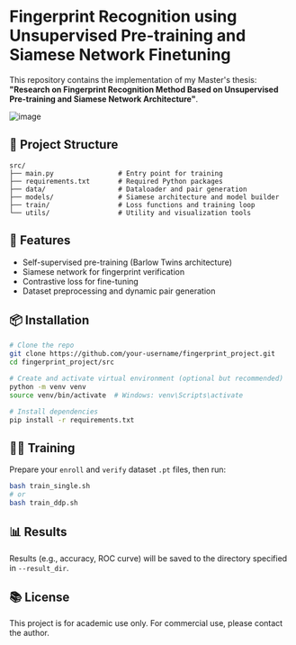 # Fingerprint Recognition using Unsupervised Pre-training and Siamese Network Finetuning

This repository contains the implementation of my Master's thesis:
**"Research on Fingerprint Recognition Method Based on Unsupervised Pre-training and Siamese Network Architecture"**.

![image](https://github.com/user-attachments/assets/5ab58b22-2585-40ee-9942-ba46ac673eb1)


## 📁 Project Structure

```
src/
├── main.py                # Entry point for training
├── requirements.txt       # Required Python packages
├── data/                  # Dataloader and pair generation
├── models/                # Siamese architecture and model builder
├── train/                 # Loss functions and training loop
└── utils/                 # Utility and visualization tools
```

## 🚀 Features

- Self-supervised pre-training (Barlow Twins architecture)
- Siamese network for fingerprint verification
- Contrastive loss for fine-tuning
- Dataset preprocessing and dynamic pair generation

## 📦 Installation

```bash
# Clone the repo
git clone https://github.com/your-username/fingerprint_project.git
cd fingerprint_project/src

# Create and activate virtual environment (optional but recommended)
python -m venv venv
source venv/bin/activate  # Windows: venv\Scripts\activate

# Install dependencies
pip install -r requirements.txt
```

## 🏃‍♂️ Training

Prepare your `enroll` and `verify` dataset `.pt` files, then run:

```bash
bash train_single.sh
# or
bash train_ddp.sh
```

## 📊 Results

Results (e.g., accuracy, ROC curve) will be saved to the directory specified in `--result_dir`.

## 📚 License

This project is for academic use only. For commercial use, please contact the author.
